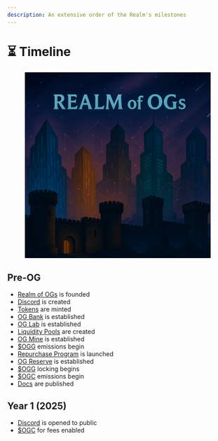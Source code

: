 ```yaml
---
description: An extensive order of the Realm's milestones
---
```


# ⏳ Timeline

<figure><img src=".gitbook/assets/timeline.png" alt=""><figcaption></figcaption></figure>

## Pre-OG

* [Realm of OGs](power/realm-of-ogs.md) is founded
* [Discord](https://discord.gg/ogrealm) is created
* [Tokens](constructs/tokens/) are minted
* [OG Bank](institutions/og-bank.md) is established
* [OG Lab](institutions/og-lab.md) is established
* [Liquidity Pools](constructs/liquidity-pools/) are created
* [OG Mine](institutions/og-mine.md) is established
* [$OGG](constructs/tokens/usdogg-og-gold.md) emissions begin
* [Repurchase Program](constructs/repurchase-program.md) is launched
* [OG Reserve](institutions/og-reserve.md) is established
* [$OGG](constructs/tokens/usdogg-og-gold.md) locking begins
* [$OGC](constructs/tokens/usdogc-og-coin.md) emissions begin
* [Docs](broken-reference) are published

## Year 1  (2025)

* [Discord](https://discord.gg/ogrealm) is opened to public
* [$OGC](constructs/tokens/usdogc-og-coin.md) for fees enabled


